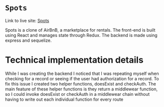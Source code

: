 # `Spots`

Link to live site: [Spots](https://mod-four-project.onrender.com)

Spots is a clone of AirBnB, a marketplace for rentals. The front-end is built using React and manages state through Redux. The backend is made using express and sequelize.

# Technical implementation details

While I was creating the backend I noticed that I was repeating myself when checking for a record or seeing if the user had authorization for a record. To fix this issue I created two helper functions, doesExist and checkAuth. The main feature of these helper functions is they return a middlewear function, so I could invoke doesExist or checkAuth in a middlewear chain without having to write out each individual function for every route

